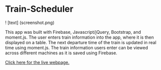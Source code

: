 # Train-Scheduler

! [text] (screenshot.png)

This app was built with Firebase, Javascript/jQuery, Bootstrap, and moment.js. The user enters train information into the app, where it is then displayed on a table. The next departure time of the train is updated in real time using moment.js. The train information users enter can be viewed across different machines as it is saved using Firebase.

<a href="https://mjefferis.github.io/Train-Scheduler/"> Click here for the live webpage. </a>



